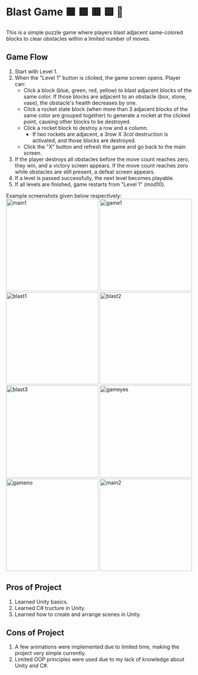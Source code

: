 # Blast Game 🟩 🟦 🟥 🟨 🚀
This is a simple puzzle game where players blast adjacent same-colored blocks to clear obstacles within a limited number of moves.

## Game Flow
1) Start with Level 1.
2) When the "Level 1" button is clicked, the game screen opens. Player can:
   - Click a block (blue, green, red, yellow) to blast adjacent blocks of the same color. If those blocks are adjacent to an obstacle (box, stone, vase), the obstacle's health decreases by one.
   - Click a rocket state block (when more than 3 adjacent blocks of the same color are grouped together) to generate a rocket at the clicked point, causing other blocks to be destroyed.
   - Click a rocket block to destroy a row and a column.
     -  If two rockets are adjacent, a 3row X 3col destruction is activated, and those blocks are destroyed. 
   - Click the "X" button and refresh the game and go back to the main screen.
3) If the player destroys all obstacles before the move count reaches zero, they win, and a victory screen appears. If the move count reaches zero while obstacles are still present, a defeat screen appears.
4) If a level is passed successfully, the next level becomes playable.
5) If all levels are finished, game restarts from "Level 1" (mod10).
  
Example screenshots given below respectively: <br>
<img height="250" alt="main1" src="https://github.com/user-attachments/assets/73124a95-332a-404d-a309-ee3e15d260a7" />
<img height="250" alt="game1" src="https://github.com/user-attachments/assets/516b8980-828c-4ca6-b9d1-01d2b5df7817" />
<img height="250" alt="blast1" src="https://github.com/user-attachments/assets/5dea6ca5-c712-495b-8f21-b817ef8f347e" />
<img height="250" alt="blast2" src="https://github.com/user-attachments/assets/ccc891fb-5af3-4c61-a8fa-90b7cf9db6b4" />
<img height="250" alt="blast3" src="https://github.com/user-attachments/assets/4171cabe-244c-413b-a058-bb49ad545921" />
<img height="250" alt="gameyes" src="https://github.com/user-attachments/assets/1cb76890-397d-448d-9e10-48959c519a3e" />
<img height="250" alt="gameno" src="https://github.com/user-attachments/assets/f50bd252-da81-417e-93ba-39f5526a33cb" />
<img height="250" alt="main2" src="https://github.com/user-attachments/assets/d0b9f8c1-2485-45d4-ae33-953957708e52" />

## Pros of Project 
1) Learned Unity basics.
2) Learned C# tructure in Unity.
3) Learned how to create and arrange scenes in Unity.

## Cons of Project
1) A few animations were implemented due to limited time, making the project very simple currently.
2) Limited OOP principles were used due to my lack of knowledge about Unity and C#.

